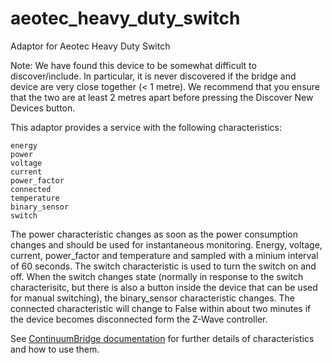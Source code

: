 # aeotec_heavy_duty_switch
Adaptor for Aeotec Heavy Duty Switch

Note: We have found this device to be somewhat difficult to discover/include. In particular, it is never discovered if the bridge and device are very close together (< 1 metre). We recommend that you ensure that the two are at least 2 metres apart before pressing the Discover New Devices button. 

This adaptor provides a service with the following characteristics:

    energy
    power
    voltage
    current
    power_factor
    connected
    temperature
    binary_sensor
    switch
  
The power characteristic changes as soon as the power consumption changes and should be used for instantaneous monitoring. Energy, voltage, current, power_factor and temperature and sampled with a minium interval of 60 seconds. The switch characteristic is used to turn the switch on and off. When the switch changes state (normally in response to the switch characterisitc, but there is also a button inside the device that can be used for manual switching), the binary_sensor characteristic changes. The connected characteristic will change to False within about two minutes if the device becomes disconnected form the Z-Wave controller. 

See [ContinuumBridge documentation](http://continuumbridge.readme.io/v1.0/docs/characteristics) for further details of characteristics and how to use them.
